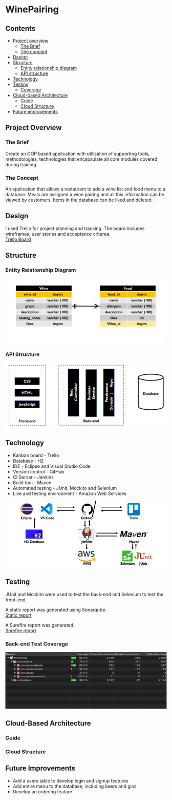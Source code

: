 # WinePairing

## Contents

* [Project overview](#overview)
    * [The Brief](#brief)
    * [The concept](#concept) 
* [Design](#design)
* [Structure](#structure)
    * [Entity relationship diagram](#ERD)
    * [API structure](#API)
* [Technology](#technology)
* [Testing](#testing)
    * [Coverage](#coverage)
* [Cloud-based Architecture](#cloud)
    * [Guide](#guide)
    * [Cloud Structure](#cloudstructure)
* [Future improvements](#future)

<a name="overview"></a>
## Project Overview

<a name="brief"></a>
### The Brief

Create an OOP based application with utilisation of supporting tools, methodologies, 
technologies that encapsulate all core modules covered during training.

<a name="concept"></a>
### The Concept

An application that allows a restaurant to add a wine list and food menu to a database. Meals are assigned a wine pairing 
and all this information can be viewed by customers. Items in the database can be liked and deleted.

<a name="design"></a>
## Design

I used Trello for project planning and tracking. The board includes wireframes, user stories and acceptance criterea.  
[Trello Board](https://trello.com/b/rKU7R5e4/wine-pairing-application)

<a name="structure"></a>
## Structure

<a name="ERD"></a>
### Entity Relationship Diagram

![](https://raw.githubusercontent.com/ChloeAdcock/WinePairing/master/Documentation/ERD.png)

<a name="API"></a>
### API Structure

![](https://raw.githubusercontent.com/ChloeAdcock/WinePairing/master/Documentation/API%20structure.png)

<a name="technology"></a>
## Technology

* Kanban board - Trello
* Database - H2
* IDE - Eclipse and Visual Studio Code
* Version control - GitHub
* CI Server - Jenkins
* Build tool - Maven
* Automated testing - JUnit, Mockito and Selenium
* Live and testing environment - Amazon Web Services

![](https://raw.githubusercontent.com/ChloeAdcock/WinePairing/master/Documentation/CI%20Pipeline.png)

<a name="testing"></a>
## Testing

JUnit and Mockito were used to test the back-end and Selenium to test the front-end.  

A static report was generated using Sonarqube.    
[Static report](https://github.com/ChloeAdcock/WinePairing/blob/master/Documentation/Static%20report.png)  

A Surefire report was generated.    
[Surefire report](https://github.com/ChloeAdcock/WinePairing/blob/master/Documentation/Surefire%20Report.pdf)


<a name="coverage"></a>
### Back-end Test Coverage

![](https://raw.githubusercontent.com/ChloeAdcock/WinePairing/master/Documentation/Coverage.png)

<a name="cloud"></a>
## Cloud-Based Architecture 

<a name="guide"></a>
### Guide

<a name="cloudstructure"></a>
### Cloud Structure

<a name="future"></a>
## Future Improvements

* Add a users table to develop login and signup features
* Add entire menu to the database, including beers and gins
* Develop an ordering feature

